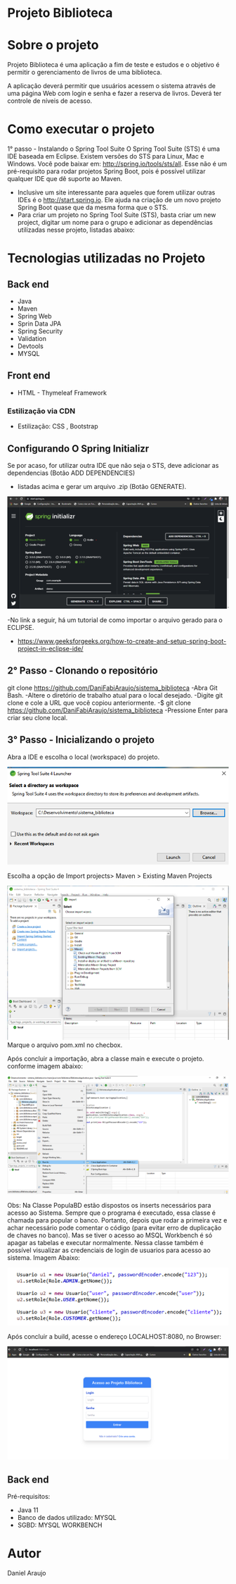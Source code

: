 # Projeto Biblioteca 

# Sobre o projeto

Projeto Biblioteca é uma aplicação a fim de teste e estudos e o objetivo é permitir o gerenciamento de livros de uma biblioteca.

A aplicação deverá permitir que usuários acessem o sistema através de uma página Web com login e senha e fazer a reserva de livros. Deverá ter controle de níveis de acesso.

# Como executar o projeto
1° passo - Instalando o Spring Tool Suite
O Spring Tool Suite (STS) é uma IDE baseada em Eclipse. Existem versões do STS para Linux, Mac e Windows. Você pode baixar em: http://spring.io/tools/sts/all.
Esse não é um pré-requisito para rodar projetos Spring Boot, pois é possível utilizar qualquer IDE que dê suporte ao Maven. 
- Inclusive um site interessante para aqueles que forem utilizar outras IDEs é o http://start.spring.io. Ele ajuda na criação de um novo projeto Spring Boot quase que da mesma forma que o STS. 
- Para criar um projeto no Spring Tool Suite (STS), basta criar um new project, digitar um nome para o grupo e adicionar as dependências utilizadas nesse projeto, listadas abaixo:

# Tecnologias utilizadas no Projeto
## Back end
- Java 
- Maven
- Spring Web
- Sprin Data JPA 
- Spring Security
- Validation 
- Devtools 
- MYSQL 
## Front end
- HTML - Thymeleaf Framework

### Estilização via CDN
- Estilização: CSS , Bootstrap 

## Configurando O Spring Initializr 
Se por acaso, for utilizar outra IDE que não seja o STS, deve adicionar as dependencias (Botão ADD DEPENDENCIES) 
- listadas acima e gerar um arquivo .zip (Botão GENERATE). 

![Adicionando um projeto Spring Initializr](https://github.com/DaniFabiAraujo/Assets/blob/main/initialzr.png) 

-No link a seguir, há um tutorial de como importar o arquivo gerado para o ECLIPSE. 
- https://www.geeksforgeeks.org/how-to-create-and-setup-spring-boot-project-in-eclipse-ide/

## 2° Passo - Clonando o repositório
git clone https://github.com/DaniFabiAraujo/sistema_biblioteca
-Abra Git Bash.
-Altere o diretório de trabalho atual para o local desejado.
-Digite git clone e cole a URL que você copiou anteriormente.
-$ git clone https://github.com/DaniFabiAraujo/sistema_biblioteca
-Pressione Enter para criar seu clone local.

## 3° Passo - Inicializando o projeto
Abra a IDE e escolha o local (workspace) do projeto.

![Selecionandp o projeto](https://github.com/DaniFabiAraujo/Assets/blob/main/select-workspace.png) 

Escolha a opção de Import projects> Maven > Existing Maven Projects

![Impotando Projeto](https://github.com/DaniFabiAraujo/Assets/blob/main/import_maven_project.png)
Marque o arquivo pom.xml no checbox.

Após concluir a importação, abra a classe main e execute o projeto. conforme imagem abaixo:

![Executando a aplicação](https://github.com/DaniFabiAraujo/Assets/blob/main/run-application.png)

Obs: Na Classe PopulaBD estão dispostos os inserts necessários para acesso ao Sistema. Sempre que o programa é executado, essa classe é chamada para popular o banco. Portanto, depois que rodar a primeira vez e achar necessário pode comentar o código (para evitar erro de duplicação de chaves no banco). Mas se tiver o acesso ao MSQL Workbench é só apagar as tabelas e executar normalmente. Nessa classe também é possível visualizar as credenciais de login de usuarios para acesso ao sistema. Imagem Abaixo:

![Credenciais Usuários na classe PopulaBD](https://github.com/DaniFabiAraujo/Assets/blob/main/user-credencials.png)

Após concluir a build, acesse o endereço LOCALHOST:8080, no Browser:

![acessando a aplicação Web ](https://github.com/DaniFabiAraujo/Assets/blob/main/localhost.png)
## Back end

Pré-requisitos: 
- Java 11
- Banco de dados utilizado: MYSQL 
- SGBD: MYSQL WORKBENCH


# Autor

Daniel Araujo



